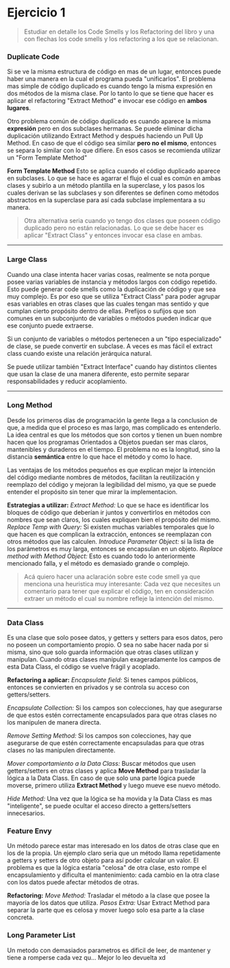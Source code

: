 # Ejercicio 1
>Estudiar en detalle los Code Smells y los Refactoring del libro y una  con flechas los code smells y los refactoring a los que se relacionan.

### Duplicate Code
Si se ve la misma estructura de código en mas de un lugar, entonces puede haber una manera en la cual el programa pueda "unificarlos".
El problema mas simple de código duplicado es cuando tengo la misma expresión en dos métodos de la misma clase. Por lo tanto lo que se tiene que hacer es aplicar el refactoring "Extract Method" e invocar ese código en **ambos  lugares**.

Otro problema común de código duplicado es cuando aparece la misma **expresión** pero en dos subclases hermanas. Se puede eliminar dicha duplicación utilizando Extract Method y después haciendo un Pull Up Method. En caso de que el código sea similar **pero no el mismo**, entonces se separa lo similar con lo que difiere. En esos casos se recomienda utilizar un "Form Template Method"

**Form Template Method**
Esto se aplica cuando el código duplicado aparece en subclases. Lo que se hace es agarrar el flujo el cual es común en ambas clases y subirlo a un método plantilla en la superclase, y los pasos los cuales derivan se las subclases y son diferentes se definen como métodos abstractos en la superclase para así cada subclase implementara a su manera.

>Otra alternativa seria cuando yo tengo dos clases que poseen código duplicado pero no están relacionadas. Lo que se debe hacer es aplicar "Extract Class" y entonces invocar esa clase en ambas.

---
### Large Class
Cuando una clase intenta hacer varias cosas, realmente se nota porque posee varias variables de instancia y métodos largos con código repetido. Esto puede generar code smells como la duplicación de código y que sea muy complejo.
Es por eso que se utiliza "Extract Class" para poder agrupar esas variables en otras clases que las cuales tengan mas sentido y que cumplan cierto propósito dentro de ellas.  Prefijos o sufijos que son comunes en un subconjunto de variables o métodos pueden indicar que ese conjunto puede extraerse.

Si un conjunto de variables o métodos pertenecen a un "tipo especializado" de clase, se puede convertir en subclase. A veces es mas fácil el extract class cuando existe una relación jerárquica natural.

Se puede utilizar también "Extract Interface" cuando hay distintos clientes que usan la clase de una manera diferente, esto permite separar responsabilidades y reducir acoplamiento.

---
### Long Method
Desde los primeros días de programación la gente llega a la conclusion de que, a medida que el proceso es mas largo, mas complicado es entenderlo.
La idea central es que los métodos que son cortos y tienen un buen nombre hacen que los programas Orientados a Objetos puedan ser mas claros, mantenibles y duraderos en el tiempo.
El problema no es la longitud, sino la distancia **semántica** entre lo que hace el método y como lo hace.

Las ventajas de los métodos pequeños es que explican mejor la intención del código mediante nombres de métodos, facilitan la reutilización y reemplazo del código y mejoran la legibilidad del mismo, ya que se puede entender el propósito sin tener que mirar la implementacion.

**Estrategias a utilizar:**
*Extract Method:* Lo que se hace es identificar los bloques de código que deberían ir juntos y convertirlos en métodos con nombres que sean claros, los cuales expliquen bien el propósito del mismo.
*Replace Temp with Query:* Si existen muchas variables temporales que lo que hacen es que complican la extracción, entonces se reemplazan con otros métodos que las calculen.
*Introduce Parameter Object:* si la lista de los parámetros es muy larga, entonces se encapsulan en un objeto.
*Replace method with Method Object:*  Esto es cuando todo lo anteriormente mencionado falla, y el método es demasiado grande o complejo.

>Acá quiero hacer una aclaración sobre este code smell ya que menciona una heuristica muy interesante:
>Cada vez que necesites un comentario para tener que explicar el código, ten en consideración extraer un método el cual su nombre refleje la intención del mismo.

---

### Data Class
Es una clase que solo posee datos, y getters y setters para esos datos, pero no poseen un comportamiento propio. O sea no sabe hacer nada por si misma, sino que solo guarda información que otras clases utilizan y manipulan.
Cuando otras clases manipulan exageradamente los campos de esta Data Class, el código se vuelve frágil y acoplado.

**Refactoring a aplicar:**
*Encapsulate field:* Si tenes campos públicos, entonces se convierten en privados y se controla su acceso con getters/setters.

*Encapsulate Collection:* Si los campos son colecciones, hay que asegurarse de que estos estén correctamente encapsulados para que otras clases no los manipulen de manera directa.

*Remove Setting Method:* Si los campos son colecciones, hay que asegurarse de que estén correctamente encapsuladas para que otras clases no las manipulen directamente.

*Mover comportamiento a la Data Class:* Buscar métodos que usen getters/setters en otras clases y aplica **Move Method** para trasladar la lógica a la Data Class. En caso de que solo una parte lógica puede moverse, primero utiliza **Extract Method** y luego mueve ese nuevo método.

*Hide Method:* Una vez que la lógica se ha movida y la Data Class es mas "inteligente", se puede ocultar el acceso directo a getters/setters innecesarios.


### Feature Envy
Un método parece estar mas interesado en los datos de otras clase que en los de la propia. Un ejemplo claro seria que un método llama repetidamente a getters y setters de otro objeto para así poder calcular un valor.
El problema es que la lógica estaría "celosa" de otra clase, esto rompe el encapsulamiento y dificulta el mantenimiento: cada cambio en la otra clase con los datos puede afectar métodos de otras.

**Refactoring:**
*Move Method:* Trasladar el método a la clase que posee la mayoría de los datos que utiliza.
*Pasos Extra:* Usar Extract Method para separar la parte que es celosa y mover luego solo esa parte a la clase concreta.


### Long Parameter List
Un metodo con demasiados parametros es dificil de leer, de mantener y tiene a romperse cada vez qu... Mejor lo leo devuelta xd














